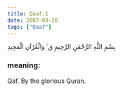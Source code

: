 ```yaml
---
title: Qaaf:1
date: 2007-08-26
tags: ["Qaaf"]
---
```

بِسْمِ اللَّهِ الرَّحْمَٰنِ الرَّحِيمِ ق ۚ وَالْقُرْآنِ الْمَجِيدِ
### meaning: 
Qaf. By the glorious Quran.
